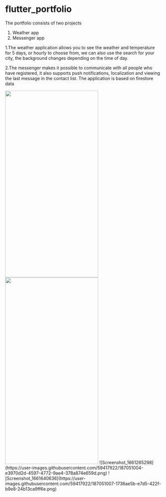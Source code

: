 # flutter_portfolio

The portfolio consists of two projects 
1. Weather app
2. Messenger app

1.The weather application allows you to see the weather and temperature for 5 days, or hourly to choose from, we can also use the search for your city, the background changes depending on the time of day.

2.The messenger makes it possible to communicate with all people who have registered, it also supports push notifications, localization and viewing the last message in the contact list. The application is based on firestore data


<img src="https://user-images.githubusercontent.com/59417922/187051003-508b6370-3259-4e16-9704-f18c99df0465.png" width="300" height="600">
<img src="https://user-images.githubusercontent.com/59417922/187051004-e3970d2d-4597-4772-9ae4-378a874e659d.png" width="300" height="600">
![Screenshot_1661265298](https://user-images.githubusercontent.com/59417922/187051004-e3970d2d-4597-4772-9ae4-378a874e659d.png)
![Screenshot_1661640636](https://user-images.githubusercontent.com/59417922/187051007-1736ae5b-e7d5-422f-b9e8-24b13ca9ff6e.png)
